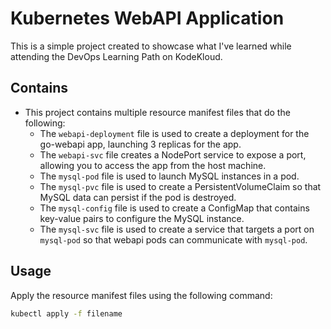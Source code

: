 # Kubernetes WebAPI Application   

This is a simple project created to showcase what I've learned while attending the DevOps Learning Path on KodeKloud.

## Contains
- This project contains multiple resource manifest files that do the following:
    - The `webapi-deployment` file is used to create a deployment for the go-webapi app, launching 3 replicas for the app.
    - The `webapi-svc` file creates a NodePort service to expose a port, allowing you to access the app from the host machine.
    - The `mysql-pod` file is used to launch MySQL instances in a pod.
    - The `mysql-pvc` file is used to create a PersistentVolumeClaim so that MySQL data can persist if the pod is destroyed.
    - The `mysql-config` file is used to create a ConfigMap that contains key-value pairs to configure the MySQL instance.
    - The `mysql-svc` file is used to create a service that targets a port on `mysql-pod` so that webapi pods can communicate with `mysql-pod`.

## Usage
Apply the resource manifest files using the following command:
```bash
kubectl apply -f filename
```